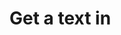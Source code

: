 # Get a text in <script type="text/javascript">
  This repositories about the get a some web scraping data with python. Data is <script type="text/javascript"> in web site's HTML. I get the be interested text in this class's. Python has more different modules for this job. For example you can get the be interested html data with bs4 but this class hasn't got a criteria and the class not alone in html data. We'll use to some module and traditional method with python.
  
  Thank you for read.

# License
     Creative Commons Legal Code CC0 1.0 Universal
